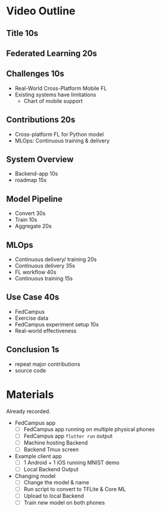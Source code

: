 # Video Outline

## Title 10s

## Federated Learning 20s

## Challenges 10s

- Real-World Cross-Platform Mobile FL
- Existing systems have limitations
    - Chart of mobile support

## Contributions 20s

- Cross-platform FL for Python model
- MLOps: Continuous training & delivery

## System Overview

- Backend-app 10s
- roadmap 15s

## Model Pipeline

- Convert 30s
- Train 10s
- Aggregate 20s

## MLOps

- Continuous delivery/ training 20s
- Continuous delivery 35s
- FL workflow 40s
- Continuous training 15s

## Use Case 40s

- FedCampus
- Exercise data
- FedCampus experiment setup 10s
- Real-world effectiveness

## Conclusion 1s

- repeat major contributions
- source code

# Materials

Already recorded.

- FedCampus app
    - [ ] FedCampus app running on multiple physical phones
    - [ ] FedCampus app `flutter run` output
    - [ ] Machine hosting Backend
    - [ ] Backend Tmux screen
- Example client app
    - [ ] 1 Android + 1 iOS running MNIST demo
    - [ ] Local Backend Output
- Changing model
    - [ ] Change the model & name
    - [ ] Run script to convert to TFLite & Core ML
    - [ ] Upload to local Backend
    - [ ] Train new model on both phones
